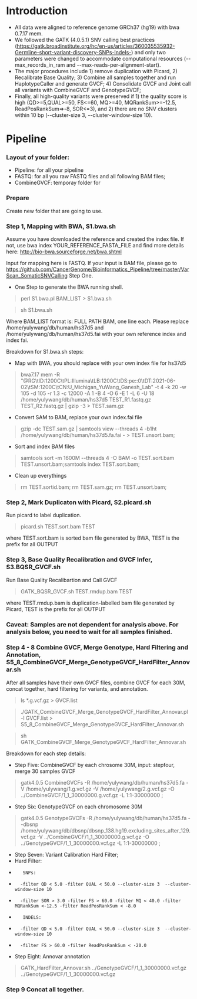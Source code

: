 # Introduction
- All data were aligned to reference genome GRCh37 (hg19) with bwa 0.7.17 mem. <br>
- We followed the GATK (4.0.5.1) SNV calling best practices (https://gatk.broadinstitute.org/hc/en-us/articles/360035535932-Germline-short-variant-discovery-SNPs-Indels-) and only two parameters were changed to accommodate computational resources (--max_records_in_ram and --max-reads-per-alignment-start). <br>
- The major procedures include 1) remove duplication with Picard, 2) Recalibrate Base Quality; 3) Combine all samples together and run HaplotypeCaller and generate GVCF; 4) Consolidate GVCF and Joint call all variants with CombineGVCF and GenotypeGVCF; <br>
- Finally, all high-quality variants were preserved if 1) the quality score is high (QD>=5,QUAL>=50, FS<=60, MQ>=40, MQRankSum>=-12.5, ReadPosRankSum=>-8, SOR<=3),  and 2) there are no SNV clusters within 10 bp (--cluster-size 3, --cluster-window-size 10). 

# Pipeline
### Layout of your folder:
- Pipeline: for all your pipeline
- FASTQ: for all you raw FASTQ files and all following BAM files;
- CombineGVCF: temporay folder for 

### Prepare

Create new folder that are going to use. 

### Step 1, Mapping with BWA, S1.bwa.sh
Assume you have downloaded the reference and created the index file. If not, use bwa index YOUR_REFERENCE_FASTA_FILE and find more details here: http://bio-bwa.sourceforge.net/bwa.shtml

Input for mapping here is FASTQ. If your input is BAM file, please go to https://github.com/CancerGenome/Bioinformatics_Pipeline/tree/master/VarScan_SomaticSNVCalling Step One.

- One Step to generate the BWA running shell.

> perl S1.bwa.pl BAM_LIST > S1.bwa.sh

> sh S1.bwa.sh 

Where BAM_LIST format is: FULL PATH BAM, one line each. 
Please replace /home/yulywang/db/human/hs37d5 and /home/yulywang/db/human/hs37d5.fai with your own reference index and index fai.

Breakdown for S1.bwa.sh steps:

- Map with BWA, you should replace with your own index file for hs37d5
> bwa7.17 mem -R "@RG\tID:1200C\tPL:Illumina\tLB:1200C\tDS:pe::0\tDT:2021-06-02\tSM:1200C\tCN:U_Michigan_YuWang_Ganesh_Lab" -t 4 -k 20 -w 105 -d 105 -r 1.3 -c 12000 -A 1 -B 4 -O 6 -E 1 -L 6 -U 18 /home/yulywang/db/human/hs37d5 TEST_R1.fastq.gz TEST_R2.fastq.gz | gzip -3 > TEST.sam.gz

- Convert SAM to BAM, replace your own index.fai file
> gzip -dc TEST.sam.gz | samtools view --threads 4 -b1ht /home/yulywang/db/human/hs37d5.fa.fai - > TEST.unsort.bam;

- Sort and index BAM files 
> samtools sort -m 1600M --threads 4 -O BAM -o TEST.sort.bam TEST.unsort.bam;samtools index TEST.sort.bam;

- Clean up everythings
> rm TEST.sortid.bam; rm TEST.sam.gz; rm TEST.unsort.bam; 

### Step 2, Mark Duplicaton with Picard, S2.picard.sh

Run picard to label duplication.

> picard.sh TEST.sort.bam TEST

where TEST.sort.bam is sorted bam file generated by BWA, TEST is the prefix for all OUTPUT

### Step 3, Base Quality Recalibration and GVCF Infer, S3.BQSR_GVCF.sh

Run Base Quality Recalibartion and Call GVCF 

> GATK_BQSR_GVCF.sh TEST.rmdup.bam TEST

where TEST.rmdup.bam is duplication-labelled bam file generated by Picard, TEST is the prefix for all OUTPUT

### Caveat: Samples are not dependent for analysis above. For analysis below, you need to wait for all samples finished.

### Step 4 - 8 Combine GVCF, Merge Genotype, Hard Filtering and Annotation, S5_8_CombineGVCF_Merge_GenotypeGVCF_HardFilter_Annovar.sh

After all samples have their own GVCF files, combine GVCF for each 30M, concat together, hard filtering for variants, and annotation.

> ls *.g.vcf.gz > GVCF.list

> ./GATK_CombineGVCF_Merge_GenotypeGVCF_HardFilter_Annovar.pl -l GVCF.list > S5_8_CombineGVCF_Merge_GenotypeGVCF_HardFilter_Annovar.sh

> sh GATK_CombineGVCF_Merge_GenotypeGVCF_HardFilter_Annovar.sh

Breakdown for each step details:

- Step Five: CombineGVCF by each chrosome 30M, input: stepfour, merge 30 samples GVCF 

> gatk4.0.5 CombineGVCFs -R /home/yulywang/db/human/hs37d5.fa  -V /home/yulywang/1.g.vcf.gz  -V /home/yulywang/2.g.vcf.gz  -O ../CombineGVCF/1_1_30000000.g.vcf.gz -L 1:1-30000000 ; 

- Step Six: GenotypeGVCF on each chromosome 30M
> gatk4.0.5 GenotypeGVCFs -R /home/yulywang/db/human/hs37d5.fa --dbsnp /home/yulywang/db/dbsnp/dbsnp_138.hg19.excluding_sites_after_129.vcf.gz -V  ../CombineGVCF/1_1_30000000.g.vcf.gz -O ../GenotypeGVCF/1_1_30000000.vcf.gz -L 1:1-30000000 ; 

- Step Seven: Variant Calibration Hard Filter;
- Hard Filter: 
-        SNPs:
-		-filter QD < 5.0 -filter QUAL < 50.0 --cluster-size 3  --cluster-window-size 10
-		-filter SOR > 3.0 -filter FS > 60.0 -filter MQ < 40.0 -filter MQRankSum <-12.5 -filter ReadPosRankSum < -8.0
-	     INDELS:
-		-filter QD < 5.0 -filter QUAL < 50.0 --cluster-size 3  --cluster-window-size 10
-		-filter FS > 60.0 -filter ReadPosRankSum < -20.0
- Step Eight: Annovar annotation 
> GATK_HardFilter_Annovar.sh ../GenotypeGVCF/1_1_30000000.vcf.gz ../GenotypeGVCF/1_1_30000000.vcf.gz 


### Step 9 Concat all together.
